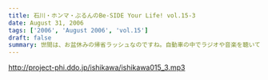 ```yaml
---
title: 石川・ホンマ・ぶるんのBe-SIDE Your Life! vol.15-3
date: August 31, 2006
tags: ['2006', 'August 2006', 'vol.15']
draft: false
summary: 世間は、お盆休みの帰省ラッシュなのですね。自動車の中でラジオや音楽を聴いている人も多いはず・・・ポッドキャストを車内のFMトランスミッタで電波を飛ばして聴いている人なんているのかな？NAMAEはそうやってクルマの中でポッドキャストを、聴いてみたりしているのですが、皆さんいかがなもんでしょうか？そんな中、三本目が実行です。いつも週末を利用してメールを書いていただいているリスナーの皆さんにはご迷惑をおかけしますがご勘弁！！NAMAE
---
```


http://project-phi.ddo.jp/ishikawa/ishikawa015_3.mp3